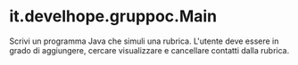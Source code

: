 # it.develhope.gruppoc.Main
Scrivi un programma Java che simuli una rubrica. L'utente deve essere in grado di aggiungere, cercare visualizzare e cancellare contatti dalla rubrica.